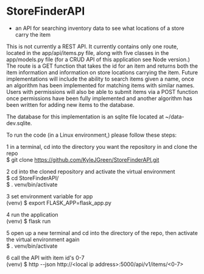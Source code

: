# StoreFinderAPI
* an API for searching inventory data to see what locations of a store carry the item

This is not currently a REST API. It currently contains only one route, located in the app/api/items.py file, along with five classes in the app/models.py file (for a CRUD API of this application see Node version.) The route is a GET function that takes the id for an item and returns both the item information and information on store locations carrying the item. Future implementations will include the ability to search items given a name, once an algorithm has been implemented for matching items with similar names. Users with permissions will also be able to submit items via a POST function once permissions have been fully implemented and another algorithm has been written for adding new items to the database.

The database for this implementation is an sqlite file located at ~/data-dev.sqlite.

To run the code (in a Linux environment,) please follow these steps:

1  in a terminal, cd into the directory you want the repository in and clone the repo  
$ git clone https://github.com/KyleJGreen/StoreFinderAPI.git

2  cd into the cloned repository and activate the virtual environment  
$ cd StoreFinderAPI/  
$ . venv/bin/activate

3  set environment variable for app  
(venv) $ export FLASK_APP=flask_app.py

4  run the application  
(venv) $ flask run

5  open up a new terminal and cd into the directory of the repo, then activate the virtual environment again  
$ . venv/bin/activate

6  call the API with item id's 0-7  
\(venv) $ http --json http://\<local ip address>:5000/api/v1/items/<0-7>
